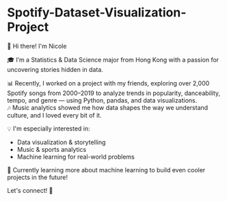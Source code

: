 # Spotify-Dataset-Visualization-Project
👋 Hi there! I'm Nicole

🎓 I’m a Statistics & Data Science major from Hong Kong with a passion for uncovering stories hidden in data.

📊 Recently, I worked on a project with my friends, exploring over 2,000 Spotify songs from 2000–2019 to analyze trends in popularity, danceability, tempo, and genre — using Python, pandas, and data visualizations.  
🎶 Music analytics showed me how data shapes the way we understand culture, and I loved every bit of it.

💡 I'm especially interested in:
- Data visualization & storytelling
- Music & sports analytics
- Machine learning for real-world problems

📍 Currently learning more about machine learning to build even cooler projects in the future!

Let's connect! 💬
